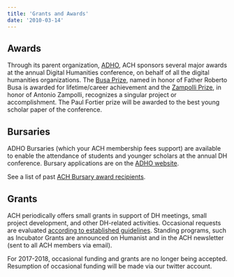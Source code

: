 ```yaml
---
title: 'Grants and Awards'
date: '2010-03-14'
---
```

## Awards

Through its parent organization, [ADHO](http://adho.org), ACH sponsors several major awards at the annual Digital Humanities conference, on behalf of all the digital humanities organizations. The [Busa Prize](http://adho.org/awards/roberto-busa-prize), named in honor of Father Roberto Busa is awarded for lifetime/career achievement and the [Zampolli Prize](http://adho.org/awards/antonio-zampolli-prize), in honor of Antonio Zampolli, recognizes a singular project or accomplishment. The Paul Fortier prize will be awarded to the best young scholar paper of the conference.

## Bursaries

ADHO Bursaries (which your ACH membership fees support) are available to enable the attendance of students and younger scholars at the annual DH conference. Bursary applications are on the [ADHO website](http://adho.org/awards/conference-bursary-awards).

See a list of past [ACH Bursary award recipients](/news/2011/06/bursary-recipients/).

## Grants

ACH periodically offers small grants in support of DH meetings, small project development, and other DH-related activities. Occasional requests are evaluated [according to established guidelines](/activities/grants-and-awards/occasional-funding-sponsorship/). Standing programs, such as Incubator Grants are announced on Humanist and in the ACH newsletter (sent to all ACH members via email).

For 2017-2018, occasional funding and grants are no longer being accepted. Resumption of occasional funding will be made via our twitter account.